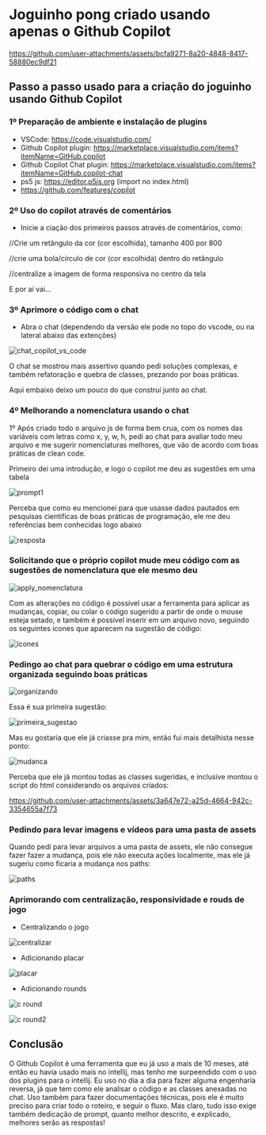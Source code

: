 # Joguinho pong criado usando apenas o Github Copilot

https://github.com/user-attachments/assets/bcfa9271-8a20-4848-8417-58880ec9df21

## Passo a passo usado para a criação do joguinho usando Github Copilot

### 1º Preparação de ambiente e instalação de plugins

- VSCode: https://code.visualstudio.com/
- Github Copilot plugin: https://marketplace.visualstudio.com/items?itemName=GitHub.copilot
- Github Copilot Chat plugin: https://marketplace.visualstudio.com/items?itemName=GitHub.copilot-chat
- ps5 js: https://editor.p5js.org (import no index.html)
- https://github.com/features/copilot

### 2º Uso do copilot através de comentários

- Inicie a ciação dos primeiros passos através de comentários, como: 

//Crie um retângulo da cor (cor escolhida), tamanho 400 por 800

//crie uma bola/círculo de cor (cor escolhida) dentro do retângulo

//centralize a imagem de forma responsiva no centro da tela

E por aí vai...

### 3º Aprimore o código com o chat

- Abra o chat (dependendo da versão ele pode no topo do vscode, ou na lateral abaixo das extenções)

![chat_copilot_vs_code](https://github.com/user-attachments/assets/cd66d8b9-bd30-4915-b7e9-8f68603d7e01)


O chat se mostrou mais assertivo quando pedi soluções complexas, e também refatoração e quebra de classes, prezando por boas práticas. 

Aqui embaixo deixo um pouco do que construí junto ao chat. 

### 4º Melhorando a nomenclatura usando o chat 

1º Após criado todo o arquivo js de forma bem crua, com os nomes das variáveis com letras como x, y, w, h, pedi ao chat para avaliar todo meu arquivo e me sugerir nomenclaturas melhores, que vão de acordo com boas práticas de clean code. 

Primeiro dei uma introdução, e logo o copilot me deu as sugestões em uma tabela

![prompt1](https://github.com/user-attachments/assets/c467bcc0-451a-43a9-9fef-a117bc5024a9)

Perceba que como eu mencionei para que usasse dados pautados em pesquisas cientificas de boas práticas de programação, ele me deu referências bem conhecidas logo abaixo

![resposta](https://github.com/user-attachments/assets/0ec18d72-2924-41f5-a69c-24287304232c)

### Solicitando que o próprio copilot mude meu código com as sugestões de nomenclatura que ele mesmo deu

![apply_nomenclatura](https://github.com/user-attachments/assets/16042f58-8931-4edb-9556-f058340f5514)

Com as alterações no código é possível usar a ferramenta para aplicar as mudanças, copiar, ou colar o código sugerido a partir de onde o mouse esteja setado, e também é possível inserir em um arquivo novo, seguindo os seguintes ícones que aparecem na sugestão de código: 

![icones](https://github.com/user-attachments/assets/d361baa4-4bb2-44f1-af59-7814e6084617)

### Pedingo ao chat para quebrar o código em uma estrutura organizada seguindo boas práticas

![organizando](https://github.com/user-attachments/assets/828a0b07-c61c-466d-899c-a9e888115b33)

Essa é sua primeira sugestão: 


![primeira_sugestao](https://github.com/user-attachments/assets/72354e71-dcea-44cb-a204-45cbb5c0a5a4)

Mas eu gostaria que ele já criasse pra mim, então fui mais detalhista nesse ponto: 


![mudanca](https://github.com/user-attachments/assets/78fecd9b-5e15-4931-b5bf-44c3dd246abb)

Perceba que ele já montou todas as classes sugeridas, e inclusive montou o script do html considerando os arquivos criados: 

https://github.com/user-attachments/assets/3a647e72-a25d-4664-942c-3354655a7f73

### Pedindo para levar imagens e vídeos para uma pasta de assets

Quando pedi para levar arquivos a uma pasta de assets, ele não consegue fazer fazer a mudança, pois ele não executa ações localmente, mas ele já sugeriu como ficaria a mudança nos paths: 

![paths](https://github.com/user-attachments/assets/57270f29-d01d-492b-81ca-e18b55108869)

### Aprimorando com centralização, responsividade e rouds de jogo

- Centralizando o jogo

![centralizar](https://github.com/user-attachments/assets/f76c39d4-00b9-486a-a972-7d397350c44b)

- Adicionando placar

![placar](https://github.com/user-attachments/assets/1c1dba58-6f6a-4cc7-b556-e1b7c30ef9fa)

- Adicionando rounds 

![c round](https://github.com/user-attachments/assets/1ea46c64-0288-4e3b-b5e4-b984293e488f)


![c round2](https://github.com/user-attachments/assets/38c3c3ff-fb96-4abb-99b6-af3b959850da)


## Conclusão

O Github Copilot é uma ferramenta que eu já uso a mais de 10 meses, até então eu havia usado mais no intellij, mas tenho me surpeendido com o uso dos plugins para o intellij. Eu uso no dia a dia para fazer alguma engenharia reversa, já que tem como ele analisar o código e as classes anexadas no chat. Uso também para fazer documentações técnicas, pois ele é muito preciso para criar todo o roteiro, e seguir o fluxo. Mas claro, tudo isso exige também dedicação de prompt, quanto melhor descrito, e explicado, melhores serão as respostas! 



